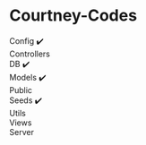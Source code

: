 # Courtney-Codes

Config ✔️    
Controllers     
DB ✔️    
Models ✔️    
Public    
Seeds ✔️    
Utils    
Views    
Server    